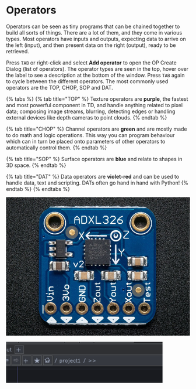 # Operators

Operators can be seen as tiny programs that can be chained together to build all sorts of things. There are a lot of them, and they come in various types. Most operators have inputs and outputs, expecting data to arrive on the left \(input\), and then present data on the right \(output\), ready to be retrieved.

Press `TAB`  or right-click and select **Add operator** to open the OP Create Dialog \(list of operators\). The operator types are seen in the top, hover over the label to see a description at the bottom of the window. Press `TAB` again to cycle between the different operators. The most commonly used operators are the TOP, CHOP, SOP and DAT.

{% tabs %}
{% tab title="TOP" %}
Texture operators are **purple**, the fastest and most powerful component in TD, and handle anything related to pixel data; composing image streams, blurring, detecting edges or handling external devices like depth cameras to point clouds.
{% endtab %}

{% tab title="CHOP" %}
Channel operators are **green** and are mostly made to do math and logic operations. This way you can program behaviour which can in turn be placed onto parameters of other operators to automatically control them.
{% endtab %}

{% tab title="SOP" %}
Surface operators are **blue** and relate to shapes in 3D space.
{% endtab %}

{% tab title="DAT" %}
Data operators are **violet-red** and can be used to handle data, text and scripting. DATs often go hand in hand with Python!
{% endtab %}
{% endtabs %}

![](../../.gitbook/assets/image%20%2837%29.png)

![An example of typical operators of various types](../../.gitbook/assets/image%20%2816%29.png)



